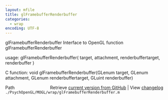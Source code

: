 ```yaml
---
layout: mfile
title: glFramebufferRenderbuffer
categories:
  - wrap
encoding: UTF-8
---
```


glFramebufferRenderbuffer  Interface to OpenGL function glFramebufferRenderbuffer  

usage:  glFramebufferRenderbuffer( target, attachment, renderbuffertarget, renderbuffer )  

C function:  void glFramebufferRenderbuffer(GLenum target, GLenum attachment, GLenum renderbuffertarget, GLuint renderbuffer)  


<div class="code_header" style="text-align:right;">
  <span style="float:left;">Path&nbsp;&nbsp;</span> <span class="counter">Retrieve <a href=
  "https://raw.github.com/Psychtoolbox-3/Psychtoolbox-3/beta/./PsychOpenGL/MOGL/wrap/glFramebufferRenderbuffer.m">current version from GitHub</a> | View <a href=
  "https://github.com/Psychtoolbox-3/Psychtoolbox-3/commits/beta/./PsychOpenGL/MOGL/wrap/glFramebufferRenderbuffer.m">changelog</a></span>
</div>
<div class="code">
  <code>./PsychOpenGL/MOGL/wrap/glFramebufferRenderbuffer.m</code>
</div>
